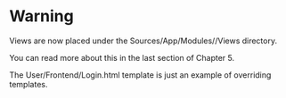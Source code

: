 # Warning

Views are now placed under the Sources/App/Modules/<module>/Views directory.

You can read more about this in the last section of Chapter 5.

The User/Frontend/Login.html template is just an example of overriding templates.
